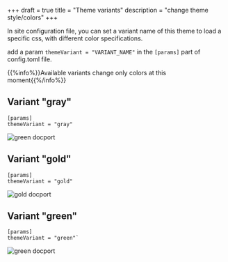 +++
draft = true
title = "Theme variants"
description = "change theme style/colors"
+++

In site configuration file, you can set a variant name of this theme to load a specific css, with different color specifications.

add a param `themeVariant = "VARIANT_NAME"` in the `[params]` part of config.toml file.

{{%info%}}Available variants change only colors at this moment{{%/info%}}


## Variant "gray"
```
[params]
themeVariant = "gray"
```

![green docport](/variant-gray.png)

## Variant "gold"
```
[params]
themeVariant = "gold"
```

![gold docport](/variant-gold.png)

## Variant "green"
```
[params]
themeVariant = "green"`
```

![green docport](/variant-green.png)